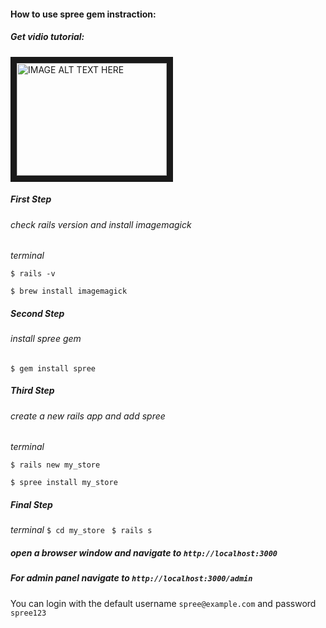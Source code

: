 #### How to use spree gem instraction:
##### Get vidio tutorial: 
<a href="https://www.youtube.com/watch?v=zBwrAWkoaN4" target="_blank"><img src="https://guides.spreecommerce.com/images/developer/overview.png" 
alt="IMAGE ALT TEXT HERE" width="240" height="180" border="10" /></a>



##### First Step
###### check rails version and install imagemagick
 *terminal*
 
 `$ rails -v `
 
 `$ brew install imagemagick`

##### Second Step
######  install spree gem
 
 `$ gem install spree `

##### Third Step
###### create a new rails app and add spree
 *terminal*
 
 `$ rails new my_store `
 
 `$ spree install my_store`
 
##### Final Step
 *terminal*
 `$ cd my_store `
 `$ rails s `
 
##### open a browser window and navigate to `http://localhost:3000 `
##### For admin panel  navigate to `http://localhost:3000/admin`
 
 You can login with the default username `spree@example.com` and password `spree123`
 


